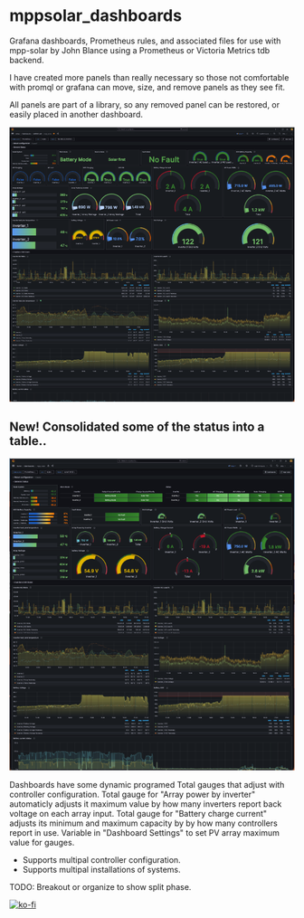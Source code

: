 # mppsolar_dashboards
Grafana dashboards, Prometheus rules, and associated files for use with mpp-solar by John Blance using a Prometheus or Victoria Metrics tdb backend.

I have created more panels than really necessary so those not comfortable with promql or grafana can move, size, and remove panels as they see fit.

All panels are part of a library, so any removed panel can be restored, or easily placed in another dashboard.

![Grafana dashboard](https://github.com/cordelster/mppsolar_dashboards/blob/main/prometheus/pics/dash_guages.png)

## New! Consolidated some of the status into a table..
![Grafana dashboard stats in table](https://github.com/cordelster/mppsolar_dashboards/blob/main/prometheus/pics/dash_tables.png)

Dashboards have some dynamic programed Total gauges that adjust with controller configuration. 
Total gauge for "Array power by inverter" automaticly adjusts it maximum value by how many inverters report back voltage on each array input.
Total gauge for "Battery charge current" adjusts its minimum and maximum capacity by by how many controllers report in use.
Variable in "Dashboard Settings" to set PV array maximum value for gauges.
- Supports multipal controller configuration.
- Supports multipal installations of systems.

TODO: Breakout or organize to show split phase.

[![ko-fi](https://ko-fi.com/img/githubbutton_sm.svg)](https://ko-fi.com/L3L0V38OP)
